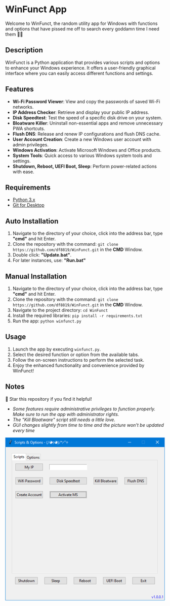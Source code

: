 # WinFunct App

Welcome to WinFunct, the random utility app for Windows with functions and options that have pissed me off to search every goddamn time I need them 🤭🙈

## Description

WinFunct is a Python application that provides various scripts and options to enhance your Windows experience. It offers a user-friendly graphical interface where you can easily access different functions and settings.

## Features

- **Wi-Fi Password Viewer**: View and copy the passwords of saved Wi-Fi networks.
- **IP Address Checker**: Retrieve and display your public IP address.
- **Disk Speedtest**: Test the speed of a specific disk drive on your system.
- **Bloatware Killer**: Uninstall non-essential apps and remove unnecessary PWA shortcuts.
- **Flush DNS**: Release and renew IP configurations and flush DNS cache.
- **User Account Creation**: Create a new Windows user account with admin privileges.
- **Windows Activation**: Activate Microsoft Windows and Office products.
- **System Tools**: Quick access to various Windows system tools and settings.
- **Shutdown, Reboot, UEFI Boot, Sleep**: Perform power-related actions with ease.

## Requirements

- [Python 3.x](https://www.python.org/downloads/)
- [Git for Desktop](https://git-scm.com/downloads)

## Auto Installation

1. Navigate to the directory of your choice, click into the address bar, type **"cmd"** and hit Enter.
2. Clone the repository with the command: `git clone https://github.com/df8819/WinFunct.git` in the **CMD** Window.
3. Double click: **"Update.bat"**.
4. For later instances, use: **"Run.bat"**

## Manual Installation

1. Navigate to the directory of your choice, click into the address bar, type **"cmd"** and hit Enter.
2. Clone the repository with the command: `git clone https://github.com/df8819/WinFunct.git` in the **CMD** Window.
3. Navigate to the project directory: `cd WinFunct`
4. Install the required libraries: `pip install -r requirements.txt`
5. Run the app: `python winfunct.py`

## Usage

1. Launch the app by executing `winfunct.py`.
2. Select the desired function or option from the available tabs.
3. Follow the on-screen instructions to perform the selected task.
4. Enjoy the enhanced functionality and convenience provided by WinFunct!

## Notes

🌟 Star this repository if you find it helpful!

- _Some features require administrative privileges to function properly. Make sure to run the app with administrator rights._
- _The "Kill Bloatware" script still needs a little love._
- _GUI changes slightly from time to time and the picture won't be updated every time_

![Image](1689346780.png)